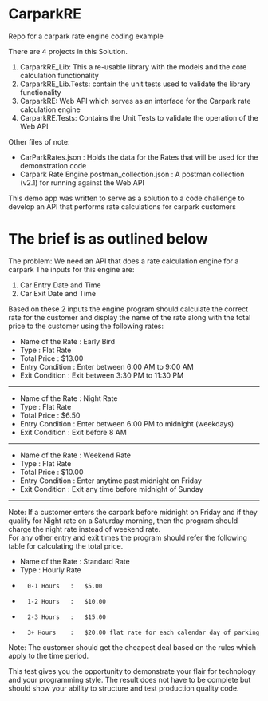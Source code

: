 # CarparkRE
Repo for a carpark rate engine coding example

There are 4 projects in this Solution.
1. CarparkRE_Lib: This a re-usable library with the models and the core calculation functionality
2. CarparkRE_Lib.Tests: contain the unit tests used to validate the library functionality
3. CarparkRE: Web API which serves as an interface for the Carpark rate calculation engine
4. CarparkRE.Tests: Contains the Unit Tests to validate the operation of the Web API

Other files of note:
* CarParkRates.json : Holds the data for the Rates that will be used for the demonstration code
* Carpark Rate Engine.postman_collection.json : A postman collection (v2.1) for running against the Web API

This demo app was written to serve as a solution to a code challenge to develop an API that performs rate calculations for carpark customers

# The brief is as outlined below
The problem: We need an API that does a rate calculation engine for a carpark 
 The inputs for this engine are:    
1. Car Entry Date and Time 
2. Car Exit Date and Time 
 
Based on these 2 inputs the engine program should calculate the correct rate for the customer and display the name of the rate along with the total price to the customer using the following rates:
* Name of the Rate	:	Early Bird
* Type				:	Flat Rate
* Total Price		:	$13.00
* Entry Condition	:	Enter between 6:00 AM to 9:00 AM
* Exit Condition	:	Exit between 3:30 PM to 11:30 PM
------------------------------------------------------------

* Name of the Rate	:	Night Rate
* Type				:	Flat Rate
* Total Price		:	$6.50
* Entry Condition	:	Enter between 6:00 PM to midnight (weekdays)
* Exit Condition	:	Exit before 8 AM
------------------------------------------------------------

* Name of the Rate	:	Weekend Rate
* Type				:	Flat Rate
* Total Price		:	$10.00
* Entry Condition	:	Enter anytime past midnight on Friday 
* Exit Condition	:	Exit any time before midnight of Sunday
------------------------------------------------------------

Note: If a customer enters the carpark before midnight on Friday and if they qualify for Night rate on a Saturday morning, then the program should charge the night rate instead of weekend rate.  
For any other entry and exit times the program should refer the following table for calculating the total price. 

* Name of the Rate	:	Standard Rate
* Type				:	Hourly Rate
*		0-1 Hours	:	$5.00
*		1-2 Hours	:	$10.00
*		2-3 Hours	:	$15.00
*		3+ Hours	:	$20.00 flat rate for each calendar day of parking

Note: The customer should get the cheapest deal based on the rules which apply to the time period.

This test gives you the opportunity to demonstrate your flair for technology and your programming style.  The result does not have to be complete but should show your ability to structure and test production quality code.    

